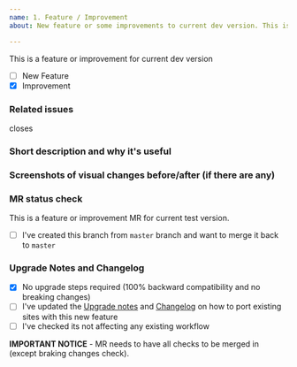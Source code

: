 ```yaml
---
name: 1. Feature / Improvement
about: New feature or some improvements to current dev version. This is for branches created from `master` branch and should be merged back into `master`.

---
```


This is a feature or improvement for current dev version
- [ ] New Feature
- [x] Improvement

### Related issues
<!--  Put related issue link. -->

closes

### Short description and why it's useful
<!-- describe in a few words what is this Merge Request changing and why it's useful -->



### Screenshots of visual changes before/after (if there are any)
<!-- if you made any changes in the UI layer please provide before/after screenshots -->



### MR status check
This is a feature or improvement MR for current test version.

- [ ] I've created this branch from `master` branch and want to merge it back to `master`

### Upgrade Notes and Changelog

- [x] No upgrade steps required (100% backward compatibility and no breaking changes)
- [ ] I've updated the [Upgrade notes](<project upgrade notes url>) and [Changelog](<project changelog notes url>) on how to port existing sites with this new feature
- [ ] I've checked its not affecting any existing workflow

**IMPORTANT NOTICE** - MR needs to have all checks to be merged in (except braking changes check).
